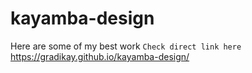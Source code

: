 # kayamba-design
Here are some of my best work
`Check direct link here` https://gradikay.github.io/kayamba-design/
